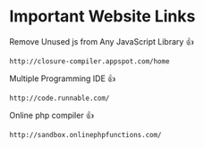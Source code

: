 # Important Website Links

Remove Unused js from Any JavaScript Library :+1:
```
http://closure-compiler.appspot.com/home
```

Multiple Programming IDE :+1:
```
http://code.runnable.com/
```

Online php compiler :+1:
```
http://sandbox.onlinephpfunctions.com/
```
